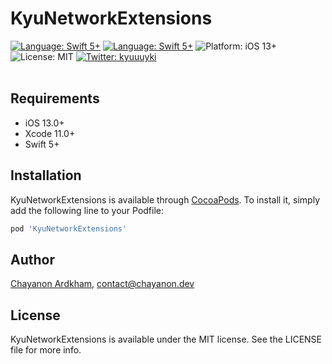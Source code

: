 # KyuNetworkExtensions

<p>
  <!---<img src="https://img.shields.io/cocoapods/dt/KyuNetworkExtensions.svg?maxAge=86400" alt="Downloads"/>--->  
  <!---<img src="https://img.shields.io/cocoapods/at/KyuNetworkExtensions.svg?maxAge=86400" alt="Apps"/>--->
  <a href="https://cocoapods.org/pods/KyuNetworkExtensions"><img src="https://img.shields.io/cocoapods/v/KyuNetworkExtensions.svg?style=flat" alt="Language: Swift 5+" /></a>
  <a href="https://developer.apple.com/swift"><img src="https://img.shields.io/badge/swift-5+-4BC51D.svg?style=flat" alt="Language: Swift 5+" /></a>
  <img src="https://img.shields.io/badge/iOS-13+-blue.svg?style=flat" alt="Platform: iOS 13+"/>
  <img src="http://img.shields.io/badge/license-MIT-lightgrey.svg?style=flat" alt="License: MIT" />
  <a href="https://twitter.chayanon.dev"><img src="https://img.shields.io/badge/twitter-kyuuuyki-blue.svg?style=flat" alt="Twitter: kyuuuyki" /></a> <br><br>
</p>

## Requirements

- iOS 13.0+
- Xcode 11.0+
- Swift 5+

## Installation

KyuNetworkExtensions is available through [CocoaPods](https://cocoapods.org). To install
it, simply add the following line to your Podfile:

```ruby
pod 'KyuNetworkExtensions'
```

## Author

[Chayanon Ardkham](https://linkedin.chayanon.dev), contact@chayanon.dev

## License

KyuNetworkExtensions is available under the MIT license. See the LICENSE file for more info.
